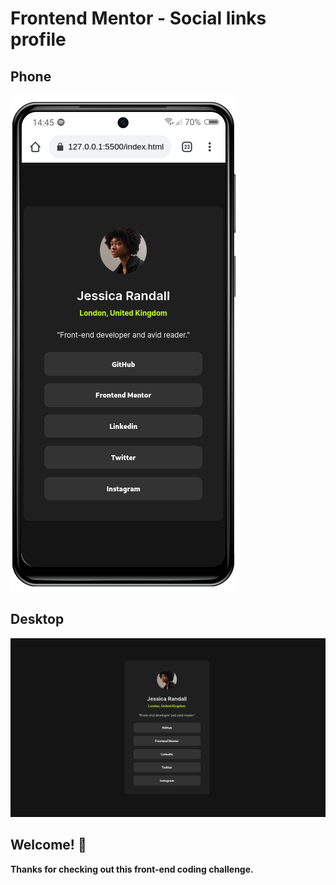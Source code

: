 # Frontend Mentor - Social links profile
## Phone
![Design preview for the Social links profile coding challenge](./images/Phone.png)


## Desktop
![Design preview for the Social links profile coding challenge](./images/Desktop.png)

## Welcome! 👋

**Thanks for checking out this front-end coding challenge.**



